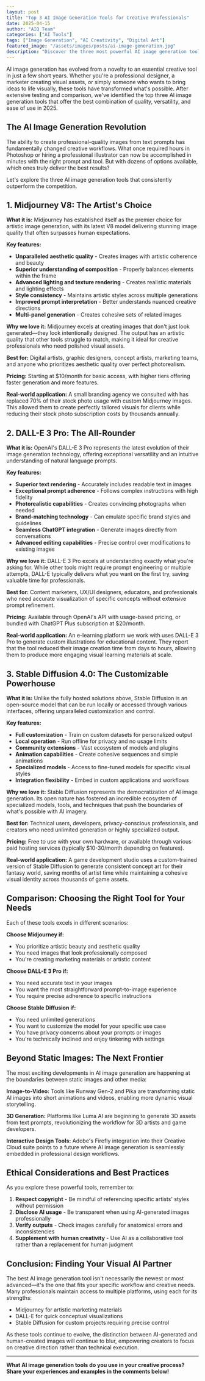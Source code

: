 ```yaml
---
layout: post
title: "Top 3 AI Image Generation Tools for Creative Professionals"
date: 2025-04-15
author: "AIQ Team"
categories: ["AI Tools"]
tags: ["Image Generation", "AI Creativity", "Digital Art"]
featured_image: "/assets/images/posts/ai-image-generation.jpg"
description: "Discover the three most powerful AI image generation tools that are revolutionizing creative workflows. Compare features, output quality, and use cases to find the perfect tool for your visual creation needs."
---
```


AI image generation has evolved from a novelty to an essential creative tool in just a few short years. Whether you're a professional designer, a marketer creating visual assets, or simply someone who wants to bring ideas to life visually, these tools have transformed what's possible. After extensive testing and comparison, we've identified the top three AI image generation tools that offer the best combination of quality, versatility, and ease of use in 2025.

## The AI Image Generation Revolution

The ability to create professional-quality images from text prompts has fundamentally changed creative workflows. What once required hours in Photoshop or hiring a professional illustrator can now be accomplished in minutes with the right prompt and tool. But with dozens of options available, which ones truly deliver the best results?

Let's explore the three AI image generation tools that consistently outperform the competition.

## 1. Midjourney V8: The Artist's Choice

**What it is:** Midjourney has established itself as the premier choice for artistic image generation, with its latest V8 model delivering stunning image quality that often surpasses human expectations.

**Key features:**
- **Unparalleled aesthetic quality** - Creates images with artistic coherence and beauty
- **Superior understanding of composition** - Properly balances elements within the frame
- **Advanced lighting and texture rendering** - Creates realistic materials and lighting effects
- **Style consistency** - Maintains artistic styles across multiple generations
- **Improved prompt interpretation** - Better understands nuanced creative directions
- **Multi-panel generation** - Creates cohesive sets of related images 

**Why we love it:** Midjourney excels at creating images that don't just look generated—they look intentionally designed. The output has an artistic quality that other tools struggle to match, making it ideal for creative professionals who need polished visual assets.

**Best for:** Digital artists, graphic designers, concept artists, marketing teams, and anyone who prioritizes aesthetic quality over perfect photorealism.

**Pricing:** Starting at $10/month for basic access, with higher tiers offering faster generation and more features.

**Real-world application:** A small branding agency we consulted with has replaced 70% of their stock photo usage with custom Midjourney images. This allowed them to create perfectly tailored visuals for clients while reducing their stock photo subscription costs by thousands annually.

## 2. DALL-E 3 Pro: The All-Rounder

**What it is:** OpenAI's DALL-E 3 Pro represents the latest evolution of their image generation technology, offering exceptional versatility and an intuitive understanding of natural language prompts.

**Key features:**
- **Superior text rendering** - Accurately includes readable text in images
- **Exceptional prompt adherence** - Follows complex instructions with high fidelity
- **Photorealistic capabilities** - Creates convincing photographs when needed
- **Brand-matching technology** - Can emulate specific brand styles and guidelines
- **Seamless ChatGPT integration** - Generate images directly from conversations
- **Advanced editing capabilities** - Precise control over modifications to existing images

**Why we love it:** DALL-E 3 Pro excels at understanding exactly what you're asking for. While other tools might require prompt engineering or multiple attempts, DALL-E typically delivers what you want on the first try, saving valuable time for professionals.

**Best for:** Content marketers, UX/UI designers, educators, and professionals who need accurate visualization of specific concepts without extensive prompt refinement.

**Pricing:** Available through OpenAI's API with usage-based pricing, or bundled with ChatGPT Plus subscription at $20/month.

**Real-world application:** An e-learning platform we work with uses DALL-E 3 Pro to generate custom illustrations for educational content. They report that the tool reduced their image creation time from days to hours, allowing them to produce more engaging visual learning materials at scale.

## 3. Stable Diffusion 4.0: The Customizable Powerhouse

**What it is:** Unlike the fully hosted solutions above, Stable Diffusion is an open-source model that can be run locally or accessed through various interfaces, offering unparalleled customization and control.

**Key features:**
- **Full customization** - Train on custom datasets for personalized output
- **Local operation** - Run offline for privacy and no usage limits
- **Community extensions** - Vast ecosystem of models and plugins
- **Animation capabilities** - Create cohesive sequences and simple animations
- **Specialized models** - Access to fine-tuned models for specific visual styles
- **Integration flexibility** - Embed in custom applications and workflows

**Why we love it:** Stable Diffusion represents the democratization of AI image generation. Its open nature has fostered an incredible ecosystem of specialized models, tools, and techniques that push the boundaries of what's possible with AI imagery.

**Best for:** Technical users, developers, privacy-conscious professionals, and creators who need unlimited generation or highly specialized output.

**Pricing:** Free to use with your own hardware, or available through various paid hosting services (typically $10-30/month depending on features).

**Real-world application:** A game development studio uses a custom-trained version of Stable Diffusion to generate consistent concept art for their fantasy world, saving months of artist time while maintaining a cohesive visual identity across thousands of game assets.

## Comparison: Choosing the Right Tool for Your Needs

Each of these tools excels in different scenarios:

**Choose Midjourney if:** 
- You prioritize artistic beauty and aesthetic quality
- You need images that look professionally composed
- You're creating marketing materials or artistic content

**Choose DALL-E 3 Pro if:**
- You need accurate text in your images
- You want the most straightforward prompt-to-image experience
- You require precise adherence to specific instructions

**Choose Stable Diffusion if:**
- You need unlimited generations
- You want to customize the model for your specific use case
- You have privacy concerns about your prompts or images
- You're technically inclined and enjoy tinkering with settings

## Beyond Static Images: The Next Frontier

The most exciting developments in AI image generation are happening at the boundaries between static images and other media:

**Image-to-Video:** Tools like Runway Gen-2 and Pika are transforming static AI images into short animations and videos, enabling more dynamic visual storytelling.

**3D Generation:** Platforms like Luma AI are beginning to generate 3D assets from text prompts, revolutionizing the workflow for 3D artists and game developers.

**Interactive Design Tools:** Adobe's Firefly integration into their Creative Cloud suite points to a future where AI image generation is seamlessly embedded in professional design workflows.

## Ethical Considerations and Best Practices

As you explore these powerful tools, remember to:

1. **Respect copyright** - Be mindful of referencing specific artists' styles without permission
2. **Disclose AI usage** - Be transparent when using AI-generated images professionally
3. **Verify outputs** - Check images carefully for anatomical errors and inconsistencies
4. **Supplement with human creativity** - Use AI as a collaborative tool rather than a replacement for human judgment

## Conclusion: Finding Your Visual AI Partner

The best AI image generation tool isn't necessarily the newest or most advanced—it's the one that fits your specific workflow and creative needs. Many professionals maintain access to multiple platforms, using each for its strengths:

- Midjourney for artistic marketing materials
- DALL-E for quick conceptual visualizations
- Stable Diffusion for custom projects requiring precise control

As these tools continue to evolve, the distinction between AI-generated and human-created images will continue to blur, empowering creators to focus on creative direction rather than technical execution.

---

**What AI image generation tools do you use in your creative process? Share your experiences and examples in the comments below!**